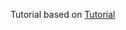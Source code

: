 Tutorial based on [Tutorial](https://medium.com/@akshaypawar911/how-to-use-winston-daily-rotate-file-logger-in-nodejs-1e1996d2d38\#:\~:text\=maxSize%20—%20set%20to%2020%20mb,the%20log%20file%20maximum%20size)
